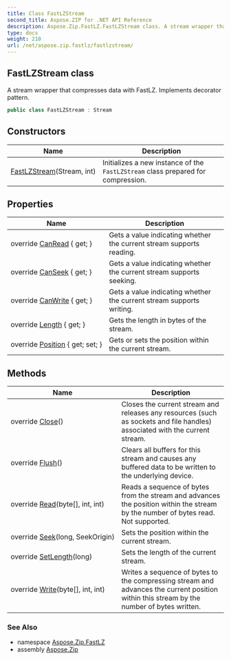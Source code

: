 ```yaml
---
title: Class FastLZStream
second_title: Aspose.ZIP for .NET API Reference
description: Aspose.Zip.FastLZ.FastLZStream class. A stream wrapper that compresses data with FastLZ. Implements decorator pattern
type: docs
weight: 210
url: /net/aspose.zip.fastlz/fastlzstream/
---
```

## FastLZStream class

A stream wrapper that compresses data with FastLZ. Implements decorator pattern.

```csharp
public class FastLZStream : Stream
```

## Constructors

| Name | Description |
| --- | --- |
| [FastLZStream](fastlzstream/)(Stream, int) | Initializes a new instance of the `FastLZStream` class prepared for compression. |

## Properties

| Name | Description |
| --- | --- |
| override [CanRead](../../aspose.zip.fastlz/fastlzstream/canread/) { get; } | Gets a value indicating whether the current stream supports reading. |
| override [CanSeek](../../aspose.zip.fastlz/fastlzstream/canseek/) { get; } | Gets a value indicating whether the current stream supports seeking. |
| override [CanWrite](../../aspose.zip.fastlz/fastlzstream/canwrite/) { get; } | Gets a value indicating whether the current stream supports writing. |
| override [Length](../../aspose.zip.fastlz/fastlzstream/length/) { get; } | Gets the length in bytes of the stream. |
| override [Position](../../aspose.zip.fastlz/fastlzstream/position/) { get; set; } | Gets or sets the position within the current stream. |

## Methods

| Name | Description |
| --- | --- |
| override [Close](../../aspose.zip.fastlz/fastlzstream/close/)() | Closes the current stream and releases any resources (such as sockets and file handles) associated with the current stream. |
| override [Flush](../../aspose.zip.fastlz/fastlzstream/flush/)() | Clears all buffers for this stream and causes any buffered data to be written to the underlying device. |
| override [Read](../../aspose.zip.fastlz/fastlzstream/read/)(byte[], int, int) | Reads a sequence of bytes from the stream and advances the position within the stream by the number of bytes read. Not supported. |
| override [Seek](../../aspose.zip.fastlz/fastlzstream/seek/)(long, SeekOrigin) | Sets the position within the current stream. |
| override [SetLength](../../aspose.zip.fastlz/fastlzstream/setlength/)(long) | Sets the length of the current stream. |
| override [Write](../../aspose.zip.fastlz/fastlzstream/write/)(byte[], int, int) | Writes a sequence of bytes to the compressing stream and advances the current position within this stream by the number of bytes written. |

### See Also

* namespace [Aspose.Zip.FastLZ](../../aspose.zip.fastlz/)
* assembly [Aspose.Zip](../../)


